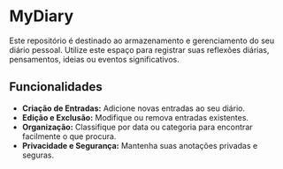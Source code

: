 # MyDiary

Este repositório é destinado ao armazenamento e gerenciamento do seu diário pessoal. Utilize este espaço para registrar suas reflexões diárias, pensamentos, ideias ou eventos significativos.

## Funcionalidades

- **Criação de Entradas:** Adicione novas entradas ao seu diário.
- **Edição e Exclusão:** Modifique ou remova entradas existentes.
- **Organização:** Classifique por data ou categoria para encontrar facilmente o que procura.
- **Privacidade e Segurança:** Mantenha suas anotações privadas e seguras.
